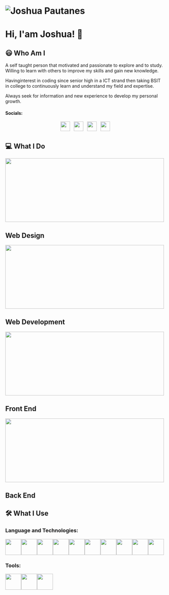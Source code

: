 
# ![Joshua Pautanes](https://raw.githubusercontent.com/joshuap16/joshuap16/main/icon-images/heading.jpg)

# Hi, I'am Joshua! 👋



## 😃 Who Am I
A self taught person that motivated and passionate to explore and to study.
Willing to learn with others to improve my skills and gain new knowledge. 

Havinginterest in coding since senior high in a ICT strand then taking BSIT in college to
continuously learn and understand my field and expertise. 

Always seek for information and new experience to develop my personal growth.

#### Socials:
<p align='center'>
<a href="https://www.facebook.com/joshjoshuap1/"><img height="30" src="https://raw.githubusercontent.com/joshuap16/joshuap16/main/icon-images/Facebook-logo.png"></a>&nbsp;&nbsp;
<a href="https://www.instagram.com/joshjoshuap_/"><img height="30" src="https://raw.githubusercontent.com/joshuap16/joshuap16/main/icon-images/instagram.png"></a>&nbsp;&nbsp;
<a href="https://twitter.com/JoshJoshuaP_"><img height="30" src="https://raw.githubusercontent.com/joshuap16/joshuap16/main/icon-images/twitter.png"></a>&nbsp;&nbsp;
<a href="https://www.linkedin.com/in/joshuapautanes/"><img height="30" src="https://raw.githubusercontent.com/joshuap16/joshuap16/main/icon-images/174857.png"></a>
</p>

## 💻 What I Do
<img height="200" width="500" src="https://github.com/joshuap16/joshuap16/blob/main/icon-images/web-design.jpg?raw=true"> 
<h2> Web Design </h2>

<img height="200" width="500" src="https://github.com/joshuap16/joshuap16/blob/main/icon-images/web-dev.png?raw=true">  
<h2> Web Development </h2>

<img height="200" width="500" src="https://github.com/joshuap16/joshuap16/blob/main/icon-images/frontend.png?raw=true">
<h2> Front End </h2>

<img height="200" width="500" src="https://github.com/joshuap16/joshuap16/blob/main/icon-images/backend.png?raw=true">
<h2> Back End </h2>


## 🛠 What I Use
### Language and Technologies:
<img height="50" width="50" src="https://raw.githubusercontent.com/joshuap16/joshuap16/main/icon-images/html.png"><img height="50" width="50" src="https://github.com/joshuap16/joshuap16/blob/main/icon-images/css.png?raw=true"><img height="50" width="50" src="https://github.com/joshuap16/joshuap16/blob/main/icon-images/javascript.png?raw=true"><img height="50" width="50" src="https://github.com/joshuap16/joshuap16/blob/main/icon-images/php.png?raw=true"><img height="50" width="50" src="https://github.com/joshuap16/joshuap16/blob/main/icon-images/nodejs.png?raw=true"><img height="50" width="50" src="https://github.com/joshuap16/joshuap16/blob/main/icon-images/express.png?raw=true"><img height="50" width="50" src="https://github.com/joshuap16/joshuap16/blob/main/icon-images/react.png?raw=true"><img height="50" width="50" src="https://github.com/joshuap16/joshuap16/blob/main/icon-images/laravel.png?raw=true"><img height="50" width="50" src="https://github.com/joshuap16/joshuap16/blob/main/icon-images/mongodb.png?raw=true"><img height="50" width="50" src="https://github.com/joshuap16/joshuap16/blob/main/icon-images/mysql.png?raw=true">


### Tools:
<img height="50" width="50" src="https://github.com/joshuap16/joshuap16/blob/main/icon-images/vscode.png?raw=true"><img height="50" width="50" src="https://github.com/joshuap16/joshuap16/blob/main/icon-images/bash.png?raw=true"><img height="50" width="50" src="https://github.com/joshuap16/joshuap16/blob/main/icon-images/git.png?raw=true">
